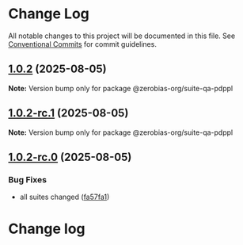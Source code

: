 # Change Log

All notable changes to this project will be documented in this file.
See [Conventional Commits](https://conventionalcommits.org) for commit guidelines.

## [1.0.2](https://github.com/zerobias-org/suite/compare/@zerobias-org/suite-qa-pdppl@1.0.2-rc.1...@zerobias-org/suite-qa-pdppl@1.0.2) (2025-08-05)

**Note:** Version bump only for package @zerobias-org/suite-qa-pdppl





## [1.0.2-rc.1](https://github.com/zerobias-org/suite/compare/@zerobias-org/suite-qa-pdppl@1.0.2-rc.0...@zerobias-org/suite-qa-pdppl@1.0.2-rc.1) (2025-08-05)

**Note:** Version bump only for package @zerobias-org/suite-qa-pdppl





## [1.0.2-rc.0](https://github.com/zerobias-org/suite/compare/@zerobias-org/suite-qa-pdppl@1.0.1...@zerobias-org/suite-qa-pdppl@1.0.2-rc.0) (2025-08-05)


### Bug Fixes

* all suites changed ([fa57fa1](https://github.com/zerobias-org/suite/commit/fa57fa1af7628003297df46b2d7740fe95bd2666))





# Change log

